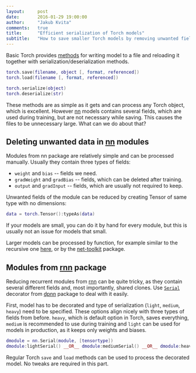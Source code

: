 ```yaml
---
layout:     post
date:       2016-01-29 19:00:00
author:     "Jakub Kvita"
comments:   true
title:      "Efficient serialization of Torch models"
subtitle:   "How to save smaller Torch models by removing unwanted fields."
---
```


Basic Torch provides [methods](https://github.com/torch/torch7/blob/master/doc/serialization.md) for writing model to a file and reloading it together with serialization/deserialization methods.

~~~lua
torch.save(filename, object [, format, referenced])
torch.load(filename [, format, referenced])

torch.serialize(object)
torch.deserialize(str)
~~~

These methods are as simple as it gets and can process any Torch object, which is excellent.
However [nn](https://github.com/torch/nn) models contains several fields, which are used during training, but are not necessary while saving. This causes the files to be unnecessary large. What can we do about that?

Deleting unwanted data in [nn](https://github.com/torch/nn) modules
-----------------------------------------
Modules from nn package are relatively simple and can be processed manually. Usually they contain three types of fields:

* `weight` and `bias` -- fields we need.
* `gradWeight` and `gradBias` -- fields, which can be deleted after training.
* `output` and `gradInput`  -- fields, which are usually not required to keep.

Unwanted fields of the module can be reduced by creating Tensor of same type with no dimensions:

~~~lua
data = torch.Tensor():typeAs(data)
~~~

If your models are small, you can do it by hand for every module, but this is usually not an issue for models that small.

Larger models can be processed by function, for example similar to the recursive one [here](https://github.com/torch/nn/issues/112), or by the [net-toolkit](https://github.com/Atcold/net-toolkit) package.

Modules from [rnn](https://github.com/Element-Research/rnn) package
------------------------
Reducing recurrent modules from [rnn](https://github.com/Element-Research/rnn) can be quite tricky, as they contain several different fields and, most importantly, shared clones. Use [`Serial`](https://github.com/Element-Research/dpnn#serial) decorator from [dpnn](https://github.com/Element-Research/dpnn) package to deal with it easily.

First, model has to be decorated and type of serialization (`light`, `medium`, `heavy`) need to be specified. These options align nicely with three types of fields from before. `heavy`, which is default option in Torch, saves everything, `medium` is recommended to use during training and `light` can be used for models in production, as it keeps only weights and biases.

~~~lua
dmodule = nn.Serial(module, [tensortype])
dmodule:lightSerial() __OR__ dmodule:mediumSerial() __OR__ dmodule:heavySerial()
~~~

Regular Torch `save` and `load` methods can be used to process the decorated model. No tweaks are required in this part.
